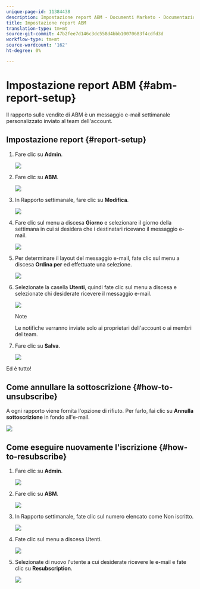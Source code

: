```yaml
---
unique-page-id: 11384438
description: Impostazione report ABM - Documenti Marketo - Documentazione prodotto
title: Impostazione report ABM
translation-type: tm+mt
source-git-commit: 47b2fee7d146c3dc558d4bbb10070683f4cdfd3d
workflow-type: tm+mt
source-wordcount: '162'
ht-degree: 0%

---
```



# Impostazione report ABM {#abm-report-setup}

Il rapporto sulle vendite di ABM è un messaggio e-mail settimanale personalizzato inviato al team dell&#39;account.

## Impostazione report {#report-setup}

1. Fare clic su **Admin**.

   ![](assets/one-3.png)

1. Fare clic su **ABM**.

   ![](assets/two-2.png)

1. In Rapporto settimanale, fare clic su **Modifica**.

   ![](assets/three-3.png)

1. Fare clic sul menu a discesa **Giorno** e selezionare il giorno della settimana in cui si desidera che i destinatari ricevano il messaggio e-mail.

   ![](assets/four-4.png)

1. Per determinare il layout del messaggio e-mail, fate clic sul menu a discesa **Ordina per** ed effettuate una selezione.

   ![](assets/five-3.png)

1. Selezionate la casella **Utenti**, quindi fate clic sul menu a discesa e selezionate chi desiderate ricevere il messaggio e-mail.

   ![](assets/six-2.png)

   >[!NOTE]
   >
   >Le notifiche verranno inviate solo ai proprietari dell&#39;account o ai membri del team.

1. Fare clic su **Salva**.

   ![](assets/seven-2.png)

Ed è tutto!

## Come annullare la sottoscrizione {#how-to-unsubscribe}

A ogni rapporto viene fornita l&#39;opzione di rifiuto. Per farlo, fai clic su **Annulla sottoscrizione** in fondo all&#39;e-mail.

![](assets/eight-1.png)

## Come eseguire nuovamente l&#39;iscrizione {#how-to-resubscribe}

1. Fare clic su **Admin**.

   ![](assets/one-3.png)

1. Fare clic su **ABM**.

   ![](assets/two-2.png)

1. In Rapporto settimanale, fate clic sul numero elencato come Non iscritto.

   ![](assets/nine.png)

1. Fate clic sul menu a discesa Utenti.

   ![](assets/ten.png)

1. Selezionate di nuovo l&#39;utente a cui desiderate ricevere le e-mail e fate clic su **Resubscription**.

   ![](assets/eleven.png)

